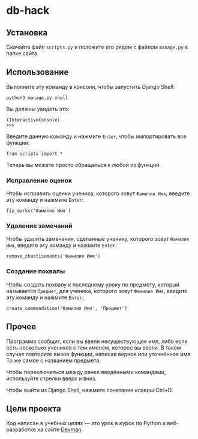 # db-hack

## Установка

Скачайте файл `scripts.py` и положите его рядом с файлом `manage.py` в папке сайта.

## Использование

Выполните эту команду в консоли, чтобы запустить Django Shell:
```
python3 manage.py shell
```

Вы должны увидеть это:
```
(InteractiveConsole)
>>> 
```

Введите данную команду и нажмите `Enter`, чтобы импортировать все функции:
```
from scripts import *
```

Теперь вы можете просто обращаться к любой из функций.

### Исправление оценок

Чтобы исправить оценки ученика, которого зовут `Фамилия Имя`, введите эту команду и нажмите `Enter`:

```
fix_marks('Фамилия Имя')
```

### Удаление замечаний

Чтобы удалить замечания, сделанные ученику, которого зовут `Фамилия Имя`, введите эту команду и нажмите `Enter`:

```
remove_chastisements('Фамилия Имя')
```


### Создание похвалы

Чтобы создать похвалу к последнему уроку по предмету, который называется `Предмет`, для ученика, которого зовут `Фамилия Имя`, введите эту команду и нажмите `Enter`:

```
create_commendation('Фамилия Имя', 'Предмет')
```

## Прочее

Программа сообщит, если вы ввели несуществующее имя, либо если есть несколько учеников с тем именем, которое вы ввели. В таком случае повторите вызов функции, написав верное или уточнённое имя. То же самое с названием предмета.

Чтобы переключаться между ранее введёнными командами, используйте стрелки вверх и вниз.

Чтобы выйти из Django Shell, нажмите сочетание клавиш Ctrl+D.

## Цели проекта

Код написан в учебных целях — это урок в курсе по Python и веб-разработке на сайте [Devman](https://dvmn.org).
